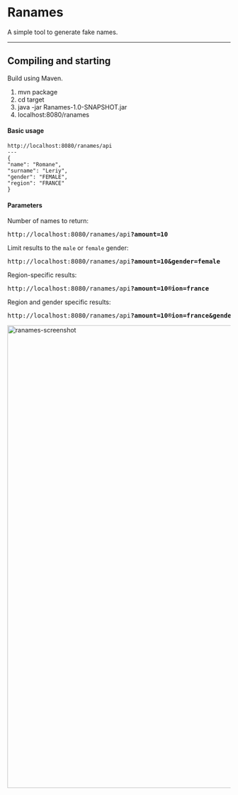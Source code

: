 # Ranames
A simple tool to generate fake names.

------------------------------------------------------------
 Compiling and starting
------------------------------------------------------------

Build using Maven.
1. mvn package
2. cd target
3. java -jar Ranames-1.0-SNAPSHOT.jar
4. localhost:8080/ranames

#### Basic usage
    http://localhost:8080/ranames/api
    ---
    {
    "name": "Romane",
    "surname": "Leriy",
    "gender": "FEMALE",
    "region": "FRANCE"
    }
#### Parameters
Number of names to return:
<pre>http://localhost:8080/ranames/api<strong>?amount=10</strong></pre>

Limit results to the `male` or `female` gender:
<pre>http://localhost:8080/ranames/api<strong>?amount=10&gender=female</strong></pre>

Region-specific results:
<pre>http://localhost:8080/ranames/api<strong>?amount=10&region=france</strong></pre>

Region and gender specific results:
<pre>http://localhost:8080/ranames/api<strong>?amount=10&region=france&gender=male</strong></pre>


<img width="1042" alt="ranames-screenshot" src="#">



